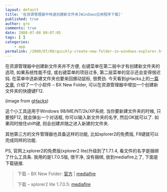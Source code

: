 ```yaml
---
layout: default
title: '在资源管理器中快速创建新文件夹[Windows应用程序下载]'
published: true
author: gro
comments: true
date: 2008-07-08 09:07:05
tags: [ ]
categories:
    - app
permalink: /2008/07/08/quickly-create-new-folder-in-windows-explorer.html
---
```

在资源管理器中创建新文件夹并不方便, 右键菜单在第二层中才有创建新文件夹的选项, 如果系统性能不佳, 或右键菜单的项目过多, 第二层菜单的显示还会变得很迟钝. 在菜单中选新建文件夹也要来回挪动鼠标, 很费劲. 今天看到gHacks上的[一篇文章][1], 介绍了一个小软件 &#8211; BX New Folder, 可以在资源管理器中增加一个创建新文件夹的快捷键F12.



(image from [gHacks][2])

这个小工具适用于Windows 98/ME/NT/2k/XP系统. 当你要新建文件夹的时候, 只要按F12, 就会弹出一个对话框, 你可以输入新文件夹的名字, 然后OK就可以了. 如果同时按住shift键, 则会创建并随之进入新建的文件夹.

其他第三方的文件管理器也具备这样的功能, 比如xplorer2的免费版, F8键就可以完成同样的功能.

PS, 官网上xplorer2的免费版(xplorer2 lite)升级到了1.7.1.4, 看文件的名字是捆绑了什么工具条. 我用的是1.7.0.5版, 很干净, 没有捆绑, 放到mediafire上了, 下面是下载链接.

> 下载 &#8211; BX New Folder: [官方][3] | [mediafire][4]
> 
> 下载 &#8211; xplorer2 lite 1.7.0.5: [mediafire][5]

 [1]: http://www.ghacks.net/2008/07/05/create-new-folders-quickly/ "Create New Folders Quickly"
 [2]: http://www.ghacks.net/
 [3]: http://www.baxbex.de/files/bxnewfolder.exe
 [4]: http://www.mediafire.com/?dzpcjmgqevn
 [5]: http://www.mediafire.com/?0veed1nm5nm
